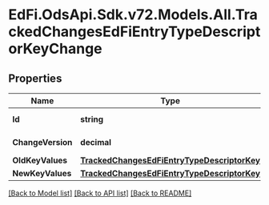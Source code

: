 # EdFi.OdsApi.Sdk.v72.Models.All.TrackedChangesEdFiEntryTypeDescriptorKeyChange

## Properties

Name | Type | Description | Notes
------------ | ------------- | ------------- | -------------
**Id** | **string** | Resource identifier | [optional] 
**ChangeVersion** | **decimal** | Change version | [optional] 
**OldKeyValues** | [**TrackedChangesEdFiEntryTypeDescriptorKey**](TrackedChangesEdFiEntryTypeDescriptorKey.md) |  | [optional] 
**NewKeyValues** | [**TrackedChangesEdFiEntryTypeDescriptorKey**](TrackedChangesEdFiEntryTypeDescriptorKey.md) |  | [optional] 

[[Back to Model list]](../../README.md#documentation-for-models) [[Back to API list]](../../README.md#documentation-for-api-endpoints) [[Back to README]](../../README.md)

